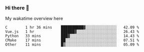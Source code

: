 ### Hi there 👋

<!--
**Jassy930/Jassy930** is a ✨ _special_ ✨ repository because its `README.md` (this file) appears on your GitHub profile.

Here are some ideas to get you started:

- 🔭 I’m currently working on ...
- 🌱 I’m currently learning ...
- 👯 I’m looking to collaborate on ...
- 🤔 I’m looking for help with ...
- 💬 Ask me about ...
- 📫 How to reach me: ...
- 😄 Pronouns: ...
- ⚡ Fun fact: ...
-->

My wakatime overview here
<!--START_SECTION:waka-->
```text
C        1 hr 36 mins    ██████████▓░░░░░░░░░░░░░░   42.09 % 
Vue.js   1 hr            ██████▓░░░░░░░░░░░░░░░░░░   26.43 % 
Python   33 mins         ███▓░░░░░░░░░░░░░░░░░░░░░   14.43 % 
CMake    17 mins         ██░░░░░░░░░░░░░░░░░░░░░░░   07.51 % 
Other    11 mins         █▒░░░░░░░░░░░░░░░░░░░░░░░   05.09 % 
```
<!--END_SECTION:waka-->
